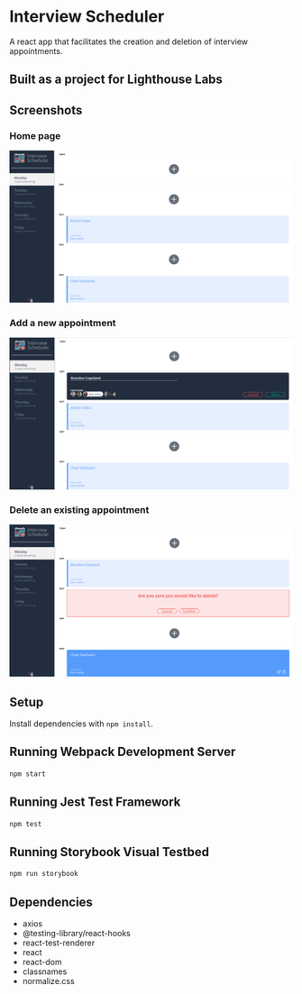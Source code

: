 # Interview Scheduler

A react app that facilitates the creation and deletion of interview appointments.

## Built as a project for Lighthouse Labs

## Screenshots

### Home page
![Home_Screenshot](https://github.com/copelandbrandon/Scheduler/blob/master/docs/home_screenshot.png?raw=true)
### Add a new appointment
![Add_Screenshot](https://github.com/copelandbrandon/Scheduler/blob/master/docs/add_screenshot.png?raw=true)
### Delete an existing appointment
![Delete_Screenshot](https://github.com/copelandbrandon/Scheduler/blob/master/docs/delete_screenshot.png?raw=true)

## Setup

Install dependencies with `npm install`.

## Running Webpack Development Server

```sh
npm start
```

## Running Jest Test Framework

```sh
npm test
```

## Running Storybook Visual Testbed

```sh
npm run storybook
```
## Dependencies

- axios
- @testing-library/react-hooks
- react-test-renderer
- react
- react-dom
- classnames
- normalize.css